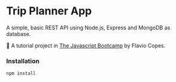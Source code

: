 # Trip Planner App

A simple, basic REST API using Node.js, Express and MongoDB as database.

📝 A tutorial project in [The Javascript Bootcamp](https://thejsbootcamp.com/) by Flavio Copes.


### Installation

`npm install`
